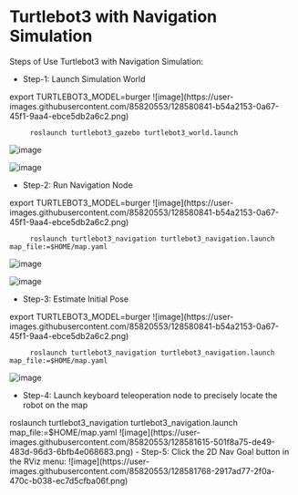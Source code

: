 # Turtlebot3 with Navigation Simulation

Steps of Use Turtlebot3 with Navigation Simulation:

- Step-1: Launch Simulation World



 <!-->

         export TURTLEBOT3_MODEL=burger

![image](https://user-images.githubusercontent.com/85820553/128580841-b54a2153-0a67-45f1-9aa4-ebce5db2a6c2.png)


 <!-->

         roslaunch turtlebot3_gazebo turtlebot3_world.launch

![image](https://user-images.githubusercontent.com/85820553/128581102-a2b1516c-0bc0-47c6-b362-d03e95f22506.png)


![image](https://user-images.githubusercontent.com/85820553/128581122-aae4cf18-23c9-4e56-b87a-cf7f9ea4f374.png)






- Step-2: Run Navigation Node



 <!-->

         export TURTLEBOT3_MODEL=burger

![image](https://user-images.githubusercontent.com/85820553/128580841-b54a2153-0a67-45f1-9aa4-ebce5db2a6c2.png)



 <!-->

         roslaunch turtlebot3_navigation turtlebot3_navigation.launch map_file:=$HOME/map.yaml

![image](https://user-images.githubusercontent.com/85820553/128581207-bee7adeb-45b6-478d-b5ef-c7c350b7dbc0.png)


![image](https://user-images.githubusercontent.com/85820553/128581279-0db96b2d-2330-4f12-bdd3-c6ed55caf66a.png)






- Step-3: Estimate Initial Pose



 <!-->

         export TURTLEBOT3_MODEL=burger

![image](https://user-images.githubusercontent.com/85820553/128580841-b54a2153-0a67-45f1-9aa4-ebce5db2a6c2.png)



 <!-->

         roslaunch turtlebot3_navigation turtlebot3_navigation.launch map_file:=$HOME/map.yaml

![image](https://user-images.githubusercontent.com/85820553/128581561-81227289-d223-471a-89f8-2095601e1075.png)





- Step-4: Launch keyboard teleoperation node to precisely locate the robot on the map




 <!-->

         roslaunch turtlebot3_navigation turtlebot3_navigation.launch map_file:=$HOME/map.yaml

![image](https://user-images.githubusercontent.com/85820553/128581615-501f8a75-de49-483d-96d3-6bfb4e068683.png)




- Step-5: Click the 2D Nav Goal button in the RViz menu:

![image](https://user-images.githubusercontent.com/85820553/128581768-2917ad77-2f0a-470c-b038-ec7d5cfba06f.png)














